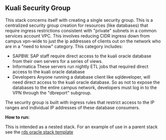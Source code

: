 ## Kuali Security Group

This stack concerns itself with creating a single security group.
This is a centralized security group creation for resources (like databases) that require ingress restrictions consistent with "private" subnets in a common services account VPC.
This involves reducing CIDR ingress down from campus vpn-wide to just the ip addresses of clients out on the network who are in a "need to know" category. This category includes:

- SAPBW.
  SAP staff require direct access to the kuali oracle database from their own servers for a series of views.
- Informatica
  These servers run nightly ETL jobs that required direct access to the kuali oracle database
- Developers
  Anyone running a database client like sqldeveloper, will need direct access to the kuali oracle database.
  So as not to expose the databases to the entire campus network, developers must log in to the VPN through the "dbreport" subgroup.

 The security group is built with ingress rules that restrict access to the IP ranges and individual IP addresses of these database consumers.

**How to run:**

This is intended as a nested stack.
For an example of use in a parent stack see the [rds oracle stack template](../kuali_rds/rds-oracle.yaml)